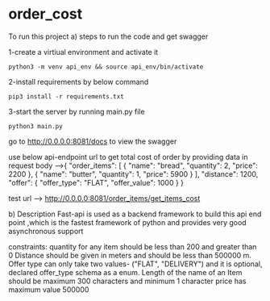 # order_cost
To run this project
a) steps to run the code and get swagger

1-create a virtiual environment and activate it

    python3 -m venv api_env && source api_env/bin/activate
    
2-install requirements by below command

    pip3 install -r requirements.txt

3-start the server by running main.py file

    python3 main.py

go to http://0.0.0.0:8081/docs  to view the swagger 

use below api-endpoint url to get total cost of order by providing data in request body -->{ "order_items": [ { "name": "bread", "quantity": 2, "price": 2200 }, { "name": "butter", "quantity": 1, "price": 5900 } ], "distance": 1200, "offer": { "offer_type": "FLAT", "offer_value": 1000 } }

 test url --> http://0.0.0.0:8081/order_items/get_items_cost

b) Description
Fast-api is used as a backend framework to build this api end point ,which is the fastest framework of python and provides very good asynchronous support 

constraints:
quantity for any item should be less than 200 and greater than 0
Distance should be given in meters and should be less than 500000 m.
Offer type can only take two values- ("FLAT", "DELIVERY") and it is optional, declared offer_type schema as a enum. 
Length of the name of an Item should be maximum 300 characters and minimum 1 character
price has maximum value 500000 
